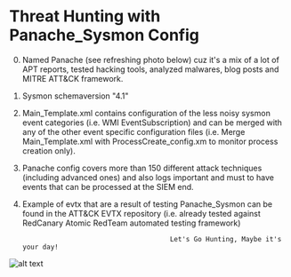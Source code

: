# Threat Hunting with Panache_Sysmon Config

0. Named Panache (see refreshing photo below) cuz it's a mix of a lot of APT reports, tested hacking tools, analyzed malwares, blog posts and MITRE ATT&CK framework.  
1. Sysmon schemaversion "4.1"
2. Main_Template.xml contains configuration of the less noisy sysmon event categories (i.e. WMI EventSubscription) and can be merged with any of the other event specific configuration files (i.e. Merge Main_Template.xml with ProcessCreate_config.xm to monitor process creation only).
3. Panache config covers more than 150 different attack techniques (including advanced ones) and also logs important and must to have events that can be processed at the SIEM end.
4. Example of evtx that are a result of testing Panache_Sysmon can be found in the ATT&CK EVTX repository (i.e. already tested against RedCanary Atomic RedTeam automated testing framework) 

                                            Let's Go Hunting, Maybe it's your day!


![alt text](https://raw.githubusercontent.com/sbousseaden/Panache_Sysmon/master/panache.jpg)
